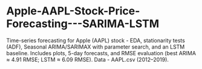 # Apple-AAPL-Stock-Price-Forecasting---SARIMA-LSTM
Time-series forecasting for Apple (AAPL) stock - EDA, stationarity tests (ADF), Seasonal ARIMA/SARIMAX with parameter search, and an LSTM baseline. Includes plots, 5-day forecasts, and RMSE evaluation (best ARIMA ≈ 4.91 RMSE; LSTM ≈ 6.09 RMSE). Data - AAPL.csv (2012–2019).
